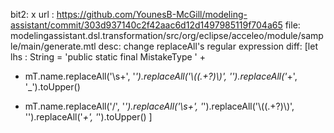 bit2: x
url : https://github.com/YounesB-McGill/modeling-assistant/commit/303d937140c2f42aac6d12d1497985119f704a65
file: modelingassistant.dsl.transformation/src/org/eclipse/acceleo/module/sample/main/generate.mtl
desc: change replaceAll's regular expression
diff: 
  [let lhs : String = 'public static final MistakeType ' +
-    mT.name.replaceAll('\\s+', '_').replaceAll('\\((.+?)\\)', '').replaceAll('_+', '_').toUpper()
+    mT.name.replaceAll('/', '_').replaceAll('\\s+', '_').replaceAll('\\((.+?)\\)', '').replaceAll('_+', '_').toUpper()
  ]